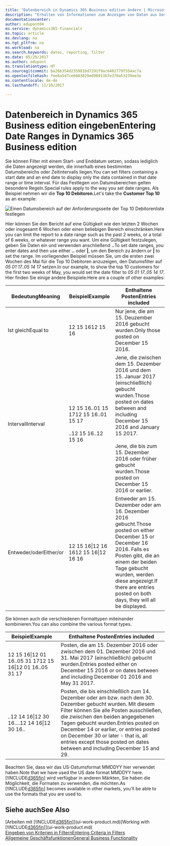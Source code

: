 ```yaml
---
title: "Datenbereich in Dynamics 365 Business edition ändern | Microsoft Docs"
description: "Erhalten von Informationen zum Anzeigen von Daten aus bestimmten Zeiträumen mithilfe von Dynamics 365 Business edition."
documentationcenter: 
author: edupont04
ms.service: dynamics365-financials
ms.topic: article
ms.devlang: na
ms.tgt_pltfrm: na
ms.workload: na
ms.search.keywords: dates, reporting, filter
ms.date: 05/29/2017
ms.author: edupont
ms.translationtype: HT
ms.sourcegitcommit: ba26b354d235981bd7291f9ac6402779f554ac7a
ms.openlocfilehash: fee6a5d7ce6603829ed98913b7e370a53239ee3e
ms.contentlocale: de-de
ms.lasthandoff: 11/10/2017

---
```

# <a name="entering-date-ranges-in-dynamics-365-business-edition"></a><span data-ttu-id="85f5f-103">Datenbereich in Dynamics 365 Business edition eingeben</span><span class="sxs-lookup"><span data-stu-id="85f5f-103">Entering Date Ranges in Dynamics 365 Business edition</span></span> 
<span data-ttu-id="85f5f-104">Sie können Filter mit einem Start- und Enddatum setzen, sodass lediglich die Daten angezeigt werden, die innerhalb eines bestimmten Datumsbereichs oder Zeitintervalls liegen.</span><span class="sxs-lookup"><span data-stu-id="85f5f-104">You can set filters containing a start date and an end date to display only the data contained in that date range or time interval.</span></span> <span data-ttu-id="85f5f-105">Für das Festlegen von Datumsbereichen gelten besondere Regeln.</span><span class="sxs-lookup"><span data-stu-id="85f5f-105">Special rules apply to the way you set date ranges.</span></span> <span data-ttu-id="85f5f-106">Als Beispiel nehmen wir die **Top 10 Debitoren**.</span><span class="sxs-lookup"><span data-stu-id="85f5f-106">Let's take the **Customer Top 10** as an example:</span></span>

![Einen Datumsbereich auf der Anforderungsseite der Top 10 Debitorenliste festlegen](./media/ui-enter-date-ranges/customer-top10-list.png)

<span data-ttu-id="85f5f-108">Hier können Sie den Bericht auf eine Gültigkeit wie den letzten 2 Wochen oder insgesamt 6 Wochen oder einen beliebigen Bereich einschränken.</span><span class="sxs-lookup"><span data-stu-id="85f5f-108">Here you can limit the report to a date range such as the past 2 weeks, or a total of 6 weeks, or whatever range you want.</span></span> <span data-ttu-id="85f5f-109">Um eine Gültigkeit festzulegen, geben Sie Daten ein und verwenden anschließend **..**</span><span class="sxs-lookup"><span data-stu-id="85f5f-109">To set date ranges, you enter dates and then use either **..**</span></span> <span data-ttu-id="85f5f-110">oder **|**, um den Bereich zu ändern.</span><span class="sxs-lookup"><span data-stu-id="85f5f-110">or **|** to set the range.</span></span> <span data-ttu-id="85f5f-111">Im vorliegenden Beispiel müssen Sie, um die ersten zwei Wochen des Mai für die Top 10 Debitoren anzuzeigen, den Datumsfilter auf *05 01 17..05 14 17* setzen.</span><span class="sxs-lookup"><span data-stu-id="85f5f-111">In our example, to show the top 10 customers for the first two weeks of May, you would set the date filter to *05 01 17..05 14 17*.</span></span>
<span data-ttu-id="85f5f-112">Hier finden Sie einige andere Beispiele:</span><span class="sxs-lookup"><span data-stu-id="85f5f-112">Here are a couple of other examples:</span></span>

| <span data-ttu-id="85f5f-113">Bedeutung</span><span class="sxs-lookup"><span data-stu-id="85f5f-113">Meaning</span></span> | <span data-ttu-id="85f5f-114">Beispiel</span><span class="sxs-lookup"><span data-stu-id="85f5f-114">Example</span></span> | <span data-ttu-id="85f5f-115">Enthaltene Posten</span><span class="sxs-lookup"><span data-stu-id="85f5f-115">Entries included</span></span> |
|---|---|---|
|<span data-ttu-id="85f5f-116">Ist gleich</span><span class="sxs-lookup"><span data-stu-id="85f5f-116">Equal to</span></span>| <span data-ttu-id="85f5f-117">12 15 16</span><span class="sxs-lookup"><span data-stu-id="85f5f-117">12 15 16</span></span> |<span data-ttu-id="85f5f-118">Nur jene, die am 15. Deuzember 2016 gebucht wurden.</span><span class="sxs-lookup"><span data-stu-id="85f5f-118">Only those posted on December 15 2016.</span></span>|
|<span data-ttu-id="85f5f-119">Intervall</span><span class="sxs-lookup"><span data-stu-id="85f5f-119">Interval</span></span>| <span data-ttu-id="85f5f-120">12 15 16..01 15 17</span><span class="sxs-lookup"><span data-stu-id="85f5f-120">12 15 16..01 15 17</span></span><br /><br /><span data-ttu-id="85f5f-121">..12 15 16</span><span class="sxs-lookup"><span data-stu-id="85f5f-121">..12 15 16</span></span>|<span data-ttu-id="85f5f-122">Jene, die zwischen dem 15. Dezember 2016 und dem 15. Januar 2017 (einschließlich) gebucht wurden.</span><span class="sxs-lookup"><span data-stu-id="85f5f-122">Those posted on dates between and including December 15 2016 and January 15 2017.</span></span><br /><br /><span data-ttu-id="85f5f-123">Jene, die bis zum 15. Dezember 2016 oder früher gebucht wurden.</span><span class="sxs-lookup"><span data-stu-id="85f5f-123">Those posted on December 15 2016 or earlier.</span></span>|
|<span data-ttu-id="85f5f-124">Entweder/oder</span><span class="sxs-lookup"><span data-stu-id="85f5f-124">Either/or</span></span>|<span data-ttu-id="85f5f-125">12 15 16&#124;12 16 16</span><span class="sxs-lookup"><span data-stu-id="85f5f-125">12 15 16&#124;12 16 16</span></span>|<span data-ttu-id="85f5f-126">Entweder am 15. Dezember oder am 16. Dezember 2016 gebucht.</span><span class="sxs-lookup"><span data-stu-id="85f5f-126">Those posted on either December 15 or December 16 2016.</span></span> <span data-ttu-id="85f5f-127">Falls es Posten gibt, die an einem der beiden Tage gebucht wurden, werden diese angezeigt.</span><span class="sxs-lookup"><span data-stu-id="85f5f-127">If there are entries posted on both days, they will all be displayed.</span></span>|

<span data-ttu-id="85f5f-128">Sie können auch die verschiedenen Formattypen miteinander kombinieren.</span><span class="sxs-lookup"><span data-stu-id="85f5f-128">You can also combine the various format types.</span></span>

| <span data-ttu-id="85f5f-129">Beispiel</span><span class="sxs-lookup"><span data-stu-id="85f5f-129">Example</span></span> | <span data-ttu-id="85f5f-130">Enthaltene Posten</span><span class="sxs-lookup"><span data-stu-id="85f5f-130">Entries included</span></span> |
|---|---|
|<span data-ttu-id="85f5f-131">12 15 16&#124;12 01 16..05 31 17</span><span class="sxs-lookup"><span data-stu-id="85f5f-131">12 15 16&#124;12 01 16..05 31 17</span></span> | <span data-ttu-id="85f5f-132">Posten, die am 15. Dezember 2016 oder zwischen dem 01. Dezember 2016 und 31. Mai 2017 (einschließlich) gebucht wurden.</span><span class="sxs-lookup"><span data-stu-id="85f5f-132">Entries posted either on December 15 2016 or on dates between and including December 01 2016 and May 31 2017.</span></span> |
|<span data-ttu-id="85f5f-133">..12 14 16&#124;12 30 16..</span><span class="sxs-lookup"><span data-stu-id="85f5f-133">..12 14 16&#124;12 30 16..</span></span> | <span data-ttu-id="85f5f-134">Posten, die bis einschließlich zum 14. Dezember oder am bzw. nach dem 30. Dezember gebucht wurden. Mit diesem Filter können Sie alle Posten ausschließen, die zwischen den beiden angegebenen Tagen gebucht wurden.</span><span class="sxs-lookup"><span data-stu-id="85f5f-134">Entries posted on December 14 or earlier, or entries posted on December 30 or later - that is, all entries except those posted on dates between and including December 15 and 29.</span></span> |

<span data-ttu-id="85f5f-135">Beachten Sie, dass wir das US-Datumsformat MMDDYY hier verwendet haben.</span><span class="sxs-lookup"><span data-stu-id="85f5f-135">Note that we have used the US date format MMDDYY here.</span></span> <span data-ttu-id="85f5f-136">[!INCLUDE[d365fin](includes/d365fin_md.md)] wird verfügbar in anderen Märkten, Sie haben die Möglichkeit, die Formaten zu verwenden, die möchten.</span><span class="sxs-lookup"><span data-stu-id="85f5f-136">As [!INCLUDE[d365fin](includes/d365fin_md.md)] becomes available in other markets, you'll be able to use the formats that you are used to.</span></span>

## <a name="see-also"></a><span data-ttu-id="85f5f-137">Siehe auch</span><span class="sxs-lookup"><span data-stu-id="85f5f-137">See Also</span></span>
<span data-ttu-id="85f5f-138">[Arbeiten mit [!INCLUDE[d365fin](includes/d365fin_long_md.md)]](ui-work-product.md)</span><span class="sxs-lookup"><span data-stu-id="85f5f-138">[Working with [!INCLUDE[d365fin](includes/d365fin_long_md.md)]](ui-work-product.md)</span></span>  
[<span data-ttu-id="85f5f-139">Eingeben von Kriterien in Filtern</span><span class="sxs-lookup"><span data-stu-id="85f5f-139">Entering Criteria in Filters </span></span>](ui-enter-criteria-filters.md)  
[<span data-ttu-id="85f5f-140">Allgemeine Geschäftsfunktionen</span><span class="sxs-lookup"><span data-stu-id="85f5f-140">General Business Functionality</span></span>](ui-across-business-areas.md)

